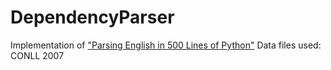 # DependencyParser
Implementation of ["Parsing English in 500 Lines of Python"](https://explosion.ai/blog/parsing-english-in-python)
Data files used: CONLL 2007